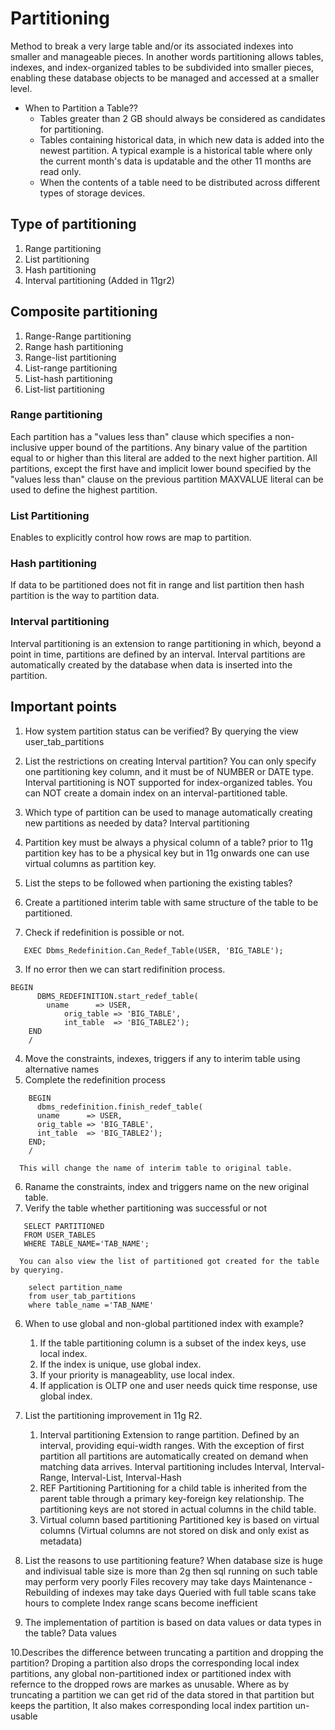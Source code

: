 # Partitioning

Method to break a very large table and/or its associated indexes into smaller and manageable pieces.
In another words partitioning allows tables, indexes, and index-organized tables to be subdivided into smaller pieces, 
enabling these database objects to be managed and accessed at a smaller level.

* When to Partition a Table??  
  * Tables greater than 2 GB should always be considered as candidates for partitioning.
  * Tables containing historical data, in which new data is added into the newest partition. A typical example is a historical table where only the current month's data is updatable and the other 11 months are read only.
  * When the contents of a table need to be distributed across different types of storage devices.
  
## Type of partitioning
1. Range partitioning
2. List partitioning
3. Hash partitioning
4. Interval partitioning (Added in 11gr2)

## Composite partitioning
1. Range-Range partitioning
2. Range hash partitioning
3. Range-list partitioning
4. List-range partitioning
5. List-hash partitioning
6. List-list partitioning

### Range partitioning  
Each partition has a "values less than" clause which specifies a non-inclusive upper bound of the partitions.
Any binary value of the partition equal to or higher than this literal are added to the next higher partition.
All partitions, except the first have and implicit lower bound specified by the "values less than" clause on the previous partition
MAXVALUE literal can be used to define the highest partition.

### List Partitioning  
Enables to explicitly control how rows are map to partition.

### Hash partitioning  
If data to be partitioned does not fit in range and list partition then hash partition is the way to partition data.

### Interval partitioning
Interval partitioning is an extension to range partitioning in which, beyond a point in time, partitions are defined by an interval. Interval partitions are automatically created by the database when data is inserted into the partition.

## Important points
1. How system partition status can be verified?
   By querying the view user_tab_partitions

2. List the restrictions on creating Interval partition?
   You can only specify one partitioning key column, and it must be of NUMBER or DATE type.
   Interval partitioning is NOT supported for index-organized tables.
   You can NOT create a domain index on an interval-partitioned table.

3. Which type of partition can be used to manage automatically creating new partitions as needed by data?
   Interval partitioning   

4. Partition key must be always a physical column of a table?
   prior to 11g partition key has to be a physical key but in 11g onwards one can use virtual columns as partition key.

5. List the steps to be followed when partioning the existing tables?
  1. Create a partitioned interim table with same structure of the table to be partitioned.
  2. Check if redefinition is possible or not.
```
   EXEC Dbms_Redefinition.Can_Redef_Table(USER, 'BIG_TABLE');
```
  3. If no error then we can start redifinition process.
```
BEGIN
	  DBMS_REDEFINITION.start_redef_table(
	  	uname      => USER,        
	        orig_table => 'BIG_TABLE',
	        int_table  => 'BIG_TABLE2');
	END
	/
 ```
  4. Move the constraints, indexes, triggers if any to interim table using alternative names
  5. Complete the redefinition process
```   
	BEGIN
  	  dbms_redefinition.finish_redef_table(
	  uname      => USER,        
	  orig_table => 'BIG_TABLE',
	  int_table  => 'BIG_TABLE2');
	END;
	/
 ```
      This will change the name of interim table to original table.
  6. Raname the constraints, index and triggers name on the new original table.
  7. Verify the table whether partitioning was successful or not
 ```
	SELECT PARTITIONED
	FROM USER_TABLES
	WHERE TABLE_NAME='TAB_NAME';
 ```       
      You can also view the list of partitioned got created for the table by querying.
```      
	select partition_name
	from user_tab_partitions
	where table_name ='TAB_NAME'
```
6. When to use global and non-global partitioned index with example?
   1. If the table partitioning column is a subset of the index keys, use local index.
   2. If the index is unique, use global index.
   3. If your priority is manageablity, use local index.
   4. If application is OLTP one and user needs quick time response, use global index.

7. List the partitioning improvement in 11g R2.
   1. Interval partitioning
      Extension to range partition. Defined by an interval, providing equi-width ranges.
      With the exception of first partition all partitions are automatically created on demand when matching data arrives.
      Interval partitioning includes
      Interval, Interval-Range, Interval-List, Interval-Hash
   2. REF Partitioning
      Partitioning for a child table is inherited from the parent table through a primary key-foreign key relationship.
      The partitioning keys are not stored in actual columns in the child table.
   3. Virtual column based partitioning
      Partitioned key is based on virtual columns (Virtual columns are not stored on disk and only exist as metadata)

8. List the reasons to use partitioning feature?
   When database size is huge and indivisual table size is more than 2g then sql running on such table may perform very poorly
   Files recovery may take days
   Maintenance - Rebuilding of indexes may take days
   Queried with full table scans take hours to complete
   Index range scans become inefficient

9. The implementation of partition is based on data values or data types in the table?
   Data values

10.Describes the difference between truncating a partition and dropping the partition?
   Droping a partition also drops the corresponding local index partitions, any global non-partitioned index or partitioned
   index with refernce to the dropped rows are markes as unusable.
   Where as by truncating a partition we can get rid of the data stored in that partition but keeps the partition,
   It also makes corresponding local index partition un-usable
